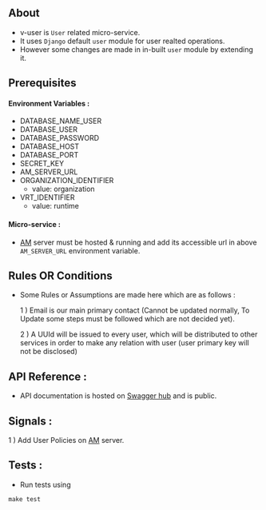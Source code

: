 ## About

- v-user is `User` related micro-service.
- It uses `Django` default `user` module for user realted operations.
- However some changes are made in in-built `user` module by extending it.

## Prerequisites

#### Environment Variables : 

 - DATABASE_NAME_USER
 - DATABASE_USER
 - DATABASE_PASSWORD
 - DATABASE_HOST
 - DATABASE_PORT
 - SECRET_KEY
 - AM_SERVER_URL
 - ORGANIZATION_IDENTIFIER
	- value: organization
 - VRT_IDENTIFIER
	- value: runtime
 
 #### Micro-service : 

 - [AM](https://github.com/veris-neerajdhiman/v-authorization) server
 must be hosted & running and add its accessible url in above  `AM_SERVER_URL` 
 environment variable.
 
     
## Rules OR Conditions

- Some Rules or Assumptions are made here which are as follows :
 
	1 ) Email is our main primary contact (Cannot be updated normally, 
	To Update some steps must be followed which are not decided yet).
	
	2 ) A UUId will be issued to every user, which will be distributed to
	 other services in order to make any relation with user 
	(user primary key will not be disclosed)
	

## API Reference : 

- API documentation is hosted on [Swagger hub](https://app.swaggerhub.com/apis/verisadmin/v-user/0.1) 
and is public.

## Signals : 

1 ) Add User Policies on [AM](https://github.com/veris-neerajdhiman/v-authorization)
 server.
 
## Tests : 

- Run tests using 
```
make test
```
 
 